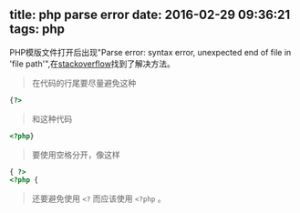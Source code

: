 title: php parse error
date: 2016-02-29 09:36:21
tags: php
---
PHP模版文件打开后出现"Parse error: syntax error, unexpected end of file in 'file path'",在[stackoverflow](http://stackoverflow.com/questions/11482527/parse-error-syntax-error-unexpected-end-of-file-in-my-php-code)找到了解决方法。  
>在代码的行尾要尽量避免这种
```php
{?>
```
>和这种代码
```php
<?php}
```
>要使用空格分开，像这样
```php
{ ?>
<?php {
```
>还要避免使用 ` <? ` 而应该使用 ` <?php ` 。  

